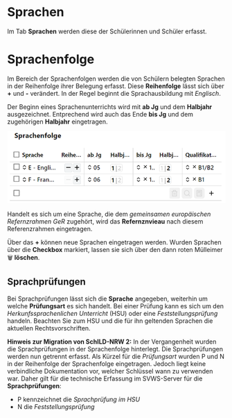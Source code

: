 # Sprachen

Im Tab **Sprachen** werden diese der Schülerinnen und Schüler erfasst.

# Sprachenfolge

Im Bereich der Sprachenfolgen werden die von Schülern belegten Sprachen in der Reihenfolge ihrer Belegung erfasst. Diese **Reihenfolge** lässt sich über **+** und **-** verändert. In der Regel beginnt die Sprachausbildung mit *Englisch*.

Der Beginn eines Sprachenunterrichts wird mit **ab Jg** und dem **Halbjahr** ausgezeichnet. Entprechend wird auch das Ende **bis Jg** und dem zugehörigen **Halbjahr** eingetragen.

![Screenshot mit der Sprachenfolge](./graphics/SVWS_laufbahn_sprachenfolge.png "Tragen Sie die Sprachenfolgen mit ihrem Beginn, Ende und dem eventuell Referenzniveau ein.") 

Handelt es sich um eine Sprache, die dem *gemeinsamen europäischen Refernzrahmen GeR* zugehört, wird das **Refernznvieau** nach diesem Referenzrahmen eingetragen.

Über das **+** können neue Sprachen eingetragen werden. Wurden Sprachen über die **Checkbox** markiert, lassen sie sich über den dann roten Mülleimer 🗑 **löschen**.

## Sprachprüfungen 

Bei Sprachprüfungen lässt sich die **Sprache** angegeben, weiterhin um welche **Prüfungsart** es sich handelt. Bei einer Prüfung kann es sich um den *Herkunfssprachenlichen Unterricht* (HSU) oder eine *Feststellungsprüfung* handeln. Beachten Sie zum HSU und die für ihn geltenden Sprachen die aktuellen Rechtsvorschriften.

**Hinweis zur Migration von SchILD-NRW 2:**
In der Vergangenheit wurden die Sprachprüfungen in der Sprachenfolge hinterlegt. Die Sprachprüfungen werden nun getrennt erfasst. Als Kürzel für die *Prüfungsart* wurden P und N in der Reihenfolge der Sprachenfolge eingetragen. Jedoch liegt keine verbindliche Dokumentation vor, welcher Schlüssel wann zu verwenden war. Daher gilt für die technische Erfassung im SVWS-Server für die **Sprachprüfungen**: 
* P kennzeichnet die *Sprachprüfung im HSU*
* N die *Feststellungsprüfung*

